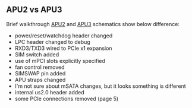 APU2 vs APU3
------------

Brief walkthrough [APU2](http://www.pcengines.ch/schema/apu2c.pdf) and [APU3](https://www.pcengines.ch/schema/apu3a.pdf) schematics show below difference:

- power/reset/watchdog header changed
- LPC header changed to debug
- RXD3/TXD3 wired to PCIe x1 expansion
- SIM switch added
- use of mPCI slots explicitly specified
- fan control removed
- SIMSWAP pin added
- APU straps changed
- I'm not sure about mSATA changes, but it looks something is different
- internal us2.0 header added
- some PCIe connections removed (page 5)
